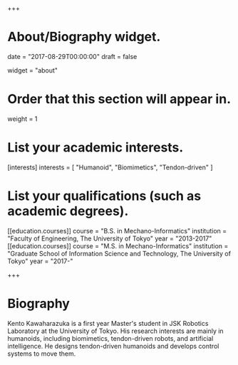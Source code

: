 +++
# About/Biography widget.

date = "2017-08-29T00:00:00"
draft = false

widget = "about"

# Order that this section will appear in.
weight = 1

# List your academic interests.
[interests]
  interests = [
    "Humanoid",
    "Biomimetics",
    "Tendon-driven"
  ]

# List your qualifications (such as academic degrees).
[[education.courses]]
  course = "B.S. in Mechano-Informatics"
  institution = "Faculty of Engineering, The University of Tokyo"
  year = "2013-2017"
[[education.courses]]
  course = "M.S. in Mechano-Informatics"
  institution = "Graduate School of Information Science and Technology, The University of Tokyo"
  year = "2017-"

+++

# Biography

Kento Kawaharazuka is a first year Master's student in JSK Robotics Laboratory at the University of Tokyo. His research interests are mainly in humanoids, including biomimetics, tendon-driven robots, and artificial intelligence. He designs tendon-driven humanoids and develops control systems to move them.
